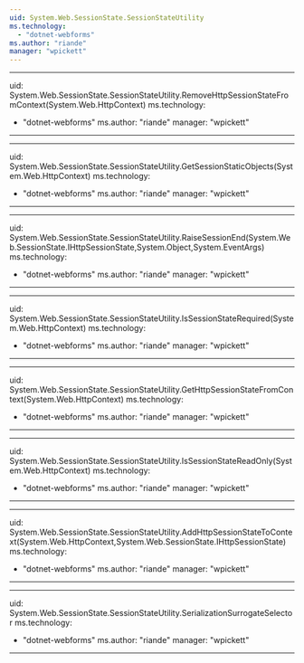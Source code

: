 ```yaml
---
uid: System.Web.SessionState.SessionStateUtility
ms.technology: 
  - "dotnet-webforms"
ms.author: "riande"
manager: "wpickett"
---
```


---
uid: System.Web.SessionState.SessionStateUtility.RemoveHttpSessionStateFromContext(System.Web.HttpContext)
ms.technology: 
  - "dotnet-webforms"
ms.author: "riande"
manager: "wpickett"
---

---
uid: System.Web.SessionState.SessionStateUtility.GetSessionStaticObjects(System.Web.HttpContext)
ms.technology: 
  - "dotnet-webforms"
ms.author: "riande"
manager: "wpickett"
---

---
uid: System.Web.SessionState.SessionStateUtility.RaiseSessionEnd(System.Web.SessionState.IHttpSessionState,System.Object,System.EventArgs)
ms.technology: 
  - "dotnet-webforms"
ms.author: "riande"
manager: "wpickett"
---

---
uid: System.Web.SessionState.SessionStateUtility.IsSessionStateRequired(System.Web.HttpContext)
ms.technology: 
  - "dotnet-webforms"
ms.author: "riande"
manager: "wpickett"
---

---
uid: System.Web.SessionState.SessionStateUtility.GetHttpSessionStateFromContext(System.Web.HttpContext)
ms.technology: 
  - "dotnet-webforms"
ms.author: "riande"
manager: "wpickett"
---

---
uid: System.Web.SessionState.SessionStateUtility.IsSessionStateReadOnly(System.Web.HttpContext)
ms.technology: 
  - "dotnet-webforms"
ms.author: "riande"
manager: "wpickett"
---

---
uid: System.Web.SessionState.SessionStateUtility.AddHttpSessionStateToContext(System.Web.HttpContext,System.Web.SessionState.IHttpSessionState)
ms.technology: 
  - "dotnet-webforms"
ms.author: "riande"
manager: "wpickett"
---

---
uid: System.Web.SessionState.SessionStateUtility.SerializationSurrogateSelector
ms.technology: 
  - "dotnet-webforms"
ms.author: "riande"
manager: "wpickett"
---
